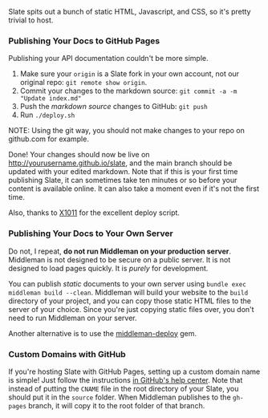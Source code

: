 Slate spits out a bunch of static HTML, Javascript, and CSS, so it's pretty trivial to host.

### Publishing Your Docs to GitHub Pages

Publishing your API documentation couldn't be more simple.

 1. Make sure your `origin` is a Slate fork in your own account, not our original repo: `git remote show origin`.
 1. Commit your changes to the markdown source: `git commit -a -m "Update index.md"`
 2. Push the *markdown source* changes to GitHub: `git push`
 3. Run `./deploy.sh`

NOTE: Using the git way, you should not make changes to your repo on github.com for example.

Done! Your changes should now be live on http://yourusername.github.io/slate, and the main branch should be updated with your edited markdown. Note that if this is your first time publishing Slate, it can sometimes take ten minutes or so before your content is available online. It can also take a moment even if it's not the first time. 

Also, thanks to [X1011](https://github.com/X1011/git-directory-deploy) for the excellent deploy script.

### Publishing Your Docs to Your Own Server

Do not, I repeat, **do not run Middleman on your production server**. Middleman is not designed to be secure on a public server. It is not designed to load pages quickly. It is *purely* for development.

You can publish *static* documents to your own server using ```bundle exec middleman build --clean```. Middleman will build your website to the `build` directory of your project, and you can copy those static HTML files to the server of your choice. Since you're just copying static files over, you don't need to run Middleman on your server.

Another alternative is to use the [middleman-deploy](https://github.com/middleman-contrib/middleman-deploy) gem.

### Custom Domains with GitHub

If you're hosting Slate with GitHub Pages, setting up a custom domain name is simple! Just follow the instructions [in GitHub's help center](https://help.github.com/articles/setting-up-a-custom-domain-with-github-pages/). Note that instead of putting the `CNAME` file in the root directory of your Slate, you should put it in the `source` folder. When Middleman publishes to the `gh-pages` branch, it will copy it to the root folder of that branch.